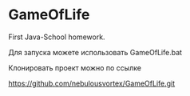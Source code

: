 # GameOfLife
First Java-School homework.

Для запуска можете использовать GameOfLife.bat

Клонировать проект можно по ссылке

https://github.com/nebulousvortex/GameOfLife.git
